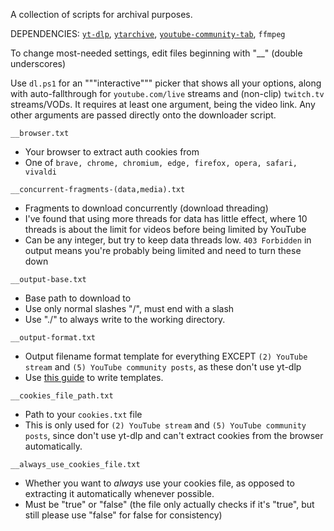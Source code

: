 A collection of scripts for archival purposes.

DEPENDENCIES: [`yt-dlp`](https://github.com/yt-dlp/yt-dlp), [`ytarchive`](https://github.com/Kethsar/ytarchive), [`youtube-community-tab`](https://github.com/bot-jonas/youtube-community-tab), `ffmpeg`

To change most-needed settings, edit files beginning with "__" (double underscores)

Use `dl.ps1` for an """interactive""" picker that shows all your options, along with auto-fallthrough for `youtube.com/live` streams and (non-clip) `twitch.tv` streams/VODs. It requires at least one argument, being the video link. Any other arguments are passed directly onto the downloader script.

`__browser.txt`
- Your browser to extract auth cookies from
- One of `brave, chrome, chromium, edge, firefox, opera, safari, vivaldi`

`__concurrent-fragments-(data,media).txt`
- Fragments to download concurrently (download threading)
- I've found that using more threads for data has little effect, where 10 threads is about the limit for videos before being limited by YouTube
- Can be any integer, but try to keep data threads low. `403 Forbidden` in output means you're probably being limited and need to turn these down

`__output-base.txt`
- Base path to download to
- Use only normal slashes "/", must end with a slash
- Use "./" to always write to the working directory.

`__output-format.txt`
- Output filename format template for everything EXCEPT `(2) YouTube stream` and `(5) YouTube community posts`, as these don't use yt-dlp
- Use [this guide](https://github.com/yt-dlp/yt-dlp#output-template ) to write templates.

`__cookies_file_path.txt`
- Path to your `cookies.txt` file
- This is only used for `(2) YouTube stream` and `(5) YouTube community posts`, since don't use yt-dlp and can't extract cookies from the browser automatically.

`__always_use_cookies_file.txt`
- Whether you want to *always* use your cookies file, as opposed to extracting it automatically whenever possible.
- Must be "true" or "false" (the file only actually checks if it's "true", but still please use "false" for false for consistency)